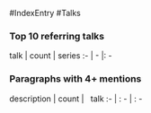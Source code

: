 #IndexEntry #Talks
### Top 10 referring talks
talk | count | series
:- | - |: -

### Paragraphs with 4+ mentions
description | count | &nbsp;&nbsp;talk
:- | : - | : -

